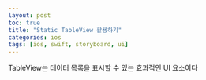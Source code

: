 ```yaml
---
layout: post
toc: true
title: "Static TableView 활용하기"
categories: ios
tags: [ios, swift, storyboard, ui]
---
```


TableView는 데이터 목록을 표시할 수 있는 효과적인 UI 요소이다
